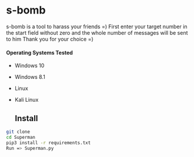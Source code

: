 # s-bomb
s-bomb is a tool to harass your friends =) First enter your target number in the start field without zero and the whole number of messages will be sent to him
Thank you for your choice =) 


 
       

 
 
 #### Operating Systems Tested
        
- Windows 10
- Windows 8.1
- Linux 
- Kali Linux




  ## Install
  
```bash
git clone 
cd Superman
pip3 install -r requirements.txt
Run => Superman.py
```

